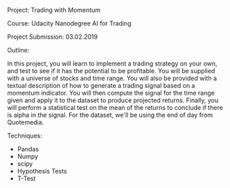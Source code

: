 Project: Trading with Momentum

Course: Udacity Nanodegree AI for Trading

Project Submission: 03.02.2019

Outline:

In this project, you will learn to implement a trading strategy on your own, and test to see if it has the potential to be profitable. You will be supplied with a universe of stocks and time range. You will also be provided with a textual description of how to generate a trading signal based on a momentum indicator. You will then compute the signal for the time range given and apply it to the dataset to produce projected returns. Finally, you will perform a statistical test on the mean of the returns to conclude if there is alpha in the signal. For the dataset, we'll be using the end of day from Quotemedia.

Techniques:
- Pandas
- Numpy
- scipy
- Hypothesis Tests
- T-Test
